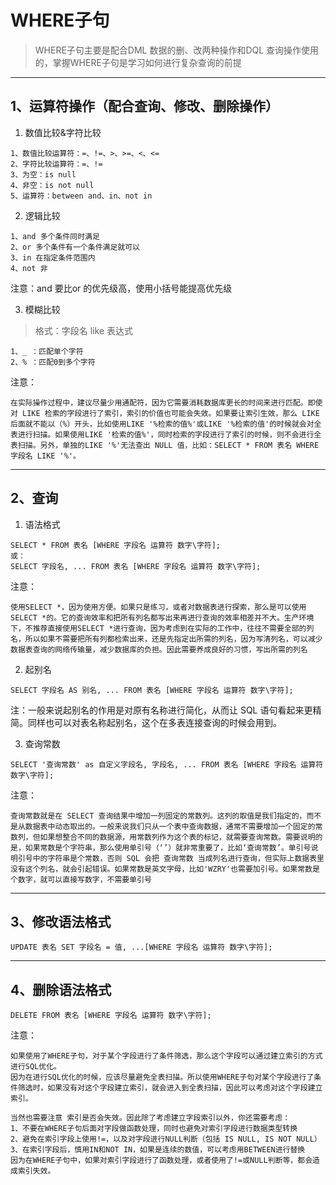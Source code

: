 # WHERE子句
> WHERE子句主要是配合DML 数据的删、改两种操作和DQL 查询操作使用的，掌握WHERE子句是学习如何进行复杂查询的前提
---


## 1、运算符操作（配合查询、修改、删除操作）

1. 数值比较&字符比较
```
1、数值比较运算符：=、!=、>、>=、<、<=
2、字符比较运算符：=、!=
3、为空：is null
4、非空：is not null
5、运算符：between and、in、not in
```

2. 逻辑比较
```
1、and 多个条件同时满足
2、or 多个条件有一个条件满足就可以
3、in 在指定条件范围内
4、not 非
```
注意：and 要比or 的优先级高，使用小括号能提高优先级


3. 模糊比较
> 格式：字段名 like 表达式

```
1、_ ：匹配单个字符
2、% ：匹配0到多个字符
```

注意：
```
在实际操作过程中，建议尽量少用通配符，因为它需要消耗数据库更长的时间来进行匹配。即使对 LIKE 检索的字段进行了索引，索引的价值也可能会失效。如果要让索引生效，那么 LIKE 后面就不能以（%）开头，比如使用LIKE '%检索的值%'或LIKE '%检索的值'的时候就会对全表进行扫描。如果使用LIKE '检索的值%'，同时检索的字段进行了索引的时候，则不会进行全表扫描。另外，单独的LIKE '%'无法查出 NULL 值，比如：SELECT * FROM 表名 WHERE 字段名 LIKE '%'。
```
---


## 2、查询

1. 语法格式
```
SELECT * FROM 表名 [WHERE 字段名 运算符 数字\字符]; 
或：
SELECT 字段名, ... FROM 表名 [WHERE 字段名 运算符 数字\字符];
```

注意：
```
使用SELECT *，因为使用方便。如果只是练习，或者对数据表进行探索，那么是可以使用SELECT *的。它的查询效率和把所有列名都写出来再进行查询的效率相差并不大。生产环境下，不推荐直接使用SELECT *进行查询，因为考虑到在实际的工作中，往往不需要全部的列名，所以如果不需要把所有列都检索出来，还是先指定出所需的列名，因为写清列名，可以减少数据表查询的网络传输量，减少数据库的负担。因此需要养成良好的习惯，写出所需的列名
```

2. 起别名
```
SELECT 字段名 AS 别名, ... FROM 表名 [WHERE 字段名 运算符 数字\字符];
```

注：一般来说起别名的作用是对原有名称进行简化，从而让 SQL 语句看起来更精简。同样也可以对表名称起别名，这个在多表连接查询的时候会用到。

3. 查询常数
```
SELECT '查询常数' as 自定义字段名, 字段名, ... FROM 表名 [WHERE 字段名 运算符 数字\字符];
```

注意：
```
查询常数就是在 SELECT 查询结果中增加一列固定的常数列。这列的取值是我们指定的，而不是从数据表中动态取出的。一般来说我们只从一个表中查询数据，通常不需要增加一个固定的常数列，但如果想整合不同的数据源，用常数列作为这个表的标记，就需要查询常数。需要说明的是，如果常数是个字符串，那么使用单引号（‘’）就非常重要了，比如‘查询常数’。单引号说明引号中的字符串是个常数，否则 SQL 会把 查询常数 当成列名进行查询，但实际上数据表里没有这个列名，就会引起错误。如果常数是英文字母，比如'WZRY'也需要加引号。如果常数是个数字，就可以直接写数字，不需要单引号
```
---


## 3、修改语法格式
```
UPDATE 表名 SET 字段名 = 值, ...[WHERE 字段名 运算符 数字\字符];
```
---


## 4、删除语法格式
```
DELETE FROM 表名 [WHERE 字段名 运算符 数字\字符];
```

注意：
```
如果使用了WHERE子句，对于某个字段进行了条件筛选，那么这个字段可以通过建立索引的方式进行SQL优化。
因为在进行SQL优化的时候，应该尽量避免全表扫描。所以使用WHERE子句对某个字段进行了条件筛选时，如果没有对这个字段建立索引，就会进入到全表扫描，因此可以考虑对这个字段建立索引。

当然也需要注意 索引是否会失效。因此除了考虑建立字段索引以外，你还需要考虑：
1、不要在WHERE子句后面对字段做函数处理，同时也避免对索引字段进行数据类型转换
2、避免在索引字段上使用!=，以及对字段进行NULL判断（包括 IS NULL, IS NOT NULL）
3、在索引字段后，慎用IN和NOT IN，如果是连续的数值，可以考虑用BETWEEN进行替换
因为在WHERE子句中，如果对索引字段进行了函数处理，或者使用了!=或NULL判断等，都会造成索引失效。
```
